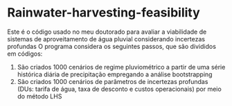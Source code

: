# Rainwater-harvesting-feasibility
Este é o código usado no meu doutorado para avaliar a viabilidade de sistemas de aproveitamento de água pluvial considerando incertezas profundas
O programa considera os seguintes passos, que são divididos em códigos:
  1) São criados 1000 cenários de regime pluviométrico a partir de uma série histórica diária de precipitação empregando a análise bootstrapping 
  2) São criados 1000 cenários de parâmetros de incertezas profundas (DUs: tarifa de água, taxa de desconto e custos operacionais) por meio do método LHS
